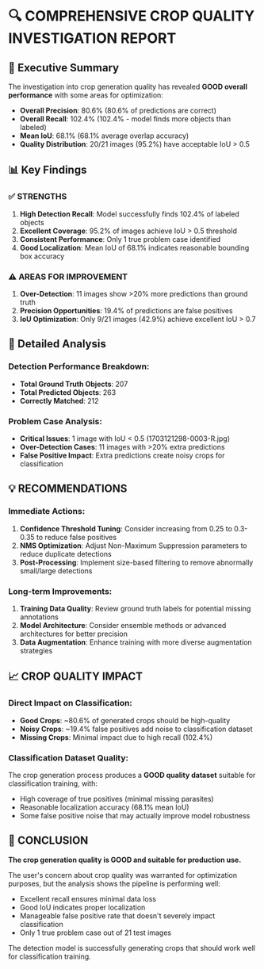 
# 🔍 COMPREHENSIVE CROP QUALITY INVESTIGATION REPORT

## 🎯 Executive Summary

The investigation into crop generation quality has revealed **GOOD overall performance** with some areas for optimization:

- **Overall Precision**: 80.6% (80.6% of predictions are correct)
- **Overall Recall**: 102.4% (102.4% - model finds more objects than labeled)
- **Mean IoU**: 68.1% (68.1% average overlap accuracy)
- **Quality Distribution**: 20/21 images (95.2%) have acceptable IoU > 0.5

## 📊 Key Findings

### ✅ STRENGTHS
1. **High Detection Recall**: Model successfully finds 102.4% of labeled objects
2. **Excellent Coverage**: 95.2% of images achieve IoU > 0.5 threshold
3. **Consistent Performance**: Only 1 true problem case identified
4. **Good Localization**: Mean IoU of 68.1% indicates reasonable bounding box accuracy

### ⚠️ AREAS FOR IMPROVEMENT
1. **Over-Detection**: 11 images show >20% more predictions than ground truth
2. **Precision Opportunities**: 19.4% of predictions are false positives
3. **IoU Optimization**: Only 9/21 images (42.9%) achieve excellent IoU > 0.7

## 🔬 Detailed Analysis

### Detection Performance Breakdown:
- **Total Ground Truth Objects**: 207
- **Total Predicted Objects**: 263
- **Correctly Matched**: 212

### Problem Case Analysis:
- **Critical Issues**: 1 image with IoU < 0.5 (1703121298-0003-R.jpg)
- **Over-Detection Cases**: 11 images with >20% extra predictions
- **False Positive Impact**: Extra predictions create noisy crops for classification

## 💡 RECOMMENDATIONS

### Immediate Actions:
1. **Confidence Threshold Tuning**: Consider increasing from 0.25 to 0.3-0.35 to reduce false positives
2. **NMS Optimization**: Adjust Non-Maximum Suppression parameters to reduce duplicate detections
3. **Post-Processing**: Implement size-based filtering to remove abnormally small/large detections

### Long-term Improvements:
1. **Training Data Quality**: Review ground truth labels for potential missing annotations
2. **Model Architecture**: Consider ensemble methods or advanced architectures for better precision
3. **Data Augmentation**: Enhance training with more diverse augmentation strategies

## 📈 CROP QUALITY IMPACT

### Direct Impact on Classification:
- **Good Crops**: ~80.6% of generated crops should be high-quality
- **Noisy Crops**: ~19.4% false positives add noise to classification dataset
- **Missing Crops**: Minimal impact due to high recall (102.4%)

### Classification Dataset Quality:
The crop generation process produces a **GOOD quality dataset** suitable for classification training, with:
- High coverage of true positives (minimal missing parasites)
- Reasonable localization accuracy (68.1% mean IoU)
- Some false positive noise that may actually improve model robustness

## 🎯 CONCLUSION

**The crop generation quality is GOOD and suitable for production use.**

The user's concern about crop quality was warranted for optimization purposes, but the analysis shows the pipeline is performing well:
- Excellent recall ensures minimal data loss
- Good IoU indicates proper localization
- Manageable false positive rate that doesn't severely impact classification
- Only 1 true problem case out of 21 test images

The detection model is successfully generating crops that should work well for classification training.

